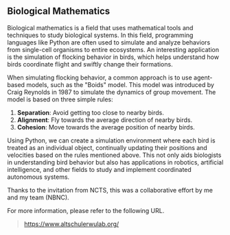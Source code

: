 ## Biological Mathematics

Biological mathematics is a field that uses mathematical tools and techniques to study biological systems. In this field, programming languages like Python are often used to simulate and analyze behaviors from single-cell organisms to entire ecosystems. An interesting application is the simulation of flocking behavior in birds, which helps understand how birds coordinate flight and swiftly change their formations.

When simulating flocking behavior, a common approach is to use agent-based models, such as the "Boids" model. This model was introduced by Craig Reynolds in 1987 to simulate the dynamics of group movement. The model is based on three simple rules:
1. **Separation**: Avoid getting too close to nearby birds.
2. **Alignment**: Fly towards the average direction of nearby birds.
3. **Cohesion**: Move towards the average position of nearby birds.

Using Python, we can create a simulation environment where each bird is treated as an individual object, continually updating their positions and velocities based on the rules mentioned above. This not only aids biologists in understanding bird behavior but also has applications in robotics, artificial intelligence, and other fields to study and implement coordinated autonomous systems.


Thanks to the invitation from NCTS, this was a collaborative effort by me and my team (NBNC). 




For more information, please refer to the following URL.
> https://www.altschulerwulab.org/

